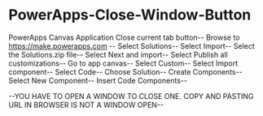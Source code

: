 # PowerApps-Close-Window-Button
PowerApps Canvas Application Close current tab button--
Browse to https://make.powerapps.com --
Select Solutions--
Select Import--
Select the Solutions.zip file--
Select Next and import--
Select Publish all customizations--
Go to app canvas--
Select Custom--
Select Import component--
Select Code--
Choose Solution--
Create Components--
Select New Component--
Insert Code Components--

--YOU HAVE TO OPEN A WINDOW TO CLOSE ONE. COPY AND PASTING URL IN BROWSER IS NOT A WINDOW OPEN--
